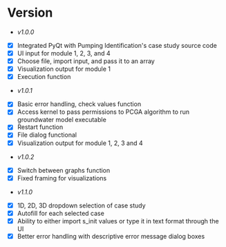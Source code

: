 # Version

* _*v1.0.0*_
- [x] Integrated PyQt with Pumping Identification's case study source code
- [x] UI input for module 1, 2, 3, and 4 
- [x] Choose file, import input, and pass it to an array
- [x] Visualization output for module 1
- [x] Execution function

* _*v1.0.1*_
- [x] Basic error handling, check values function
- [x] Access kernel to pass permissions to PCGA algorithm to run groundwater model executable
- [x] Restart function
- [x] File dialog functional
- [x] Visualization output for module 1, 2, 3 and 4

* _*v1.0.2*_
- [x] Switch between graphs function
- [x] Fixed framing for visualizations

* _*v1.1.0*_
- [x] 1D, 2D, 3D dropdown selection of case study
- [x] Autofill for each selected case
- [x] Ability to either import s_init values or type it in text format through the UI
- [x] Better error handling with descriptive error message dialog boxes
